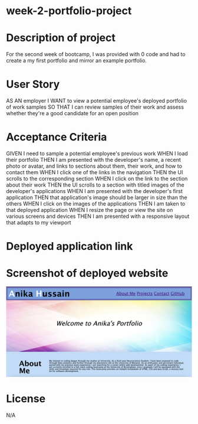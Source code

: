 # week-2-portfolio-project

# Description of project

For the second week of bootcamp, I was provided with 0 code and had to create a my first portfolio and mirror an example portfolio.

# User Story

AS AN employer
I WANT to view a potential employee's deployed portfolio of work samples
SO THAT I can review samples of their work and assess whether they're a good candidate for an open position

# Acceptance Criteria

GIVEN I need to sample a potential employee's previous work
WHEN I load their portfolio
THEN I am presented with the developer's name, a recent photo or avatar, and links to sections about them, their work, and how to contact them
WHEN I click one of the links in the navigation
THEN the UI scrolls to the corresponding section
WHEN I click on the link to the section about their work
THEN the UI scrolls to a section with titled images of the developer's applications
WHEN I am presented with the developer's first application
THEN that application's image should be larger in size than the others
WHEN I click on the images of the applications
THEN I am taken to that deployed application
WHEN I resize the page or view the site on various screens and devices
THEN I am presented with a responsive layout that adapts to my viewport

# Deployed application link


# Screenshot of deployed website
<img src="./6BDE9F7B-18E2-495D-AD19-2DB29B8226F5_1_201_a.jpeg" alt="deployed website image">

# License
N/A
